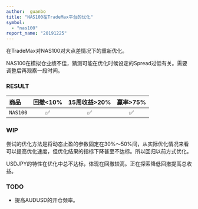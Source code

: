 ```yaml
---
author:  guanbo
title: "NAS100在TradeMax平台的优化"
symbol: 
  - "nas100"
report_name: "20191225"
---
```

在TradeMax对NAS100对大点差情况下的重新优化。

NAS100在模拟仓业绩不佳，猜测可能在优化时候设定的Spread过低有关。需要调整后再观察一段时间。

### RESULT  

| 商品 | 回撤<10% | 15周收益>20% | 赢率>75% |    
|:-|:-:|:-:|:-:|
| `NAS100`| &#9989; | &#9989; | &#9989; |   

### WIP
尝试的优化方法是将动态止盈的参数固定在30%～50%间，从实际优化情况来看可以提高优化速度，但优化结果的指标下降甚至不达标。所以回归以前方式优化。

USDJPY的特性在优化中总不达标，体现在回撤较高。正在探索降低回撤提高总收益。

### TODO
- 提高AUDUSD的开仓频率。
